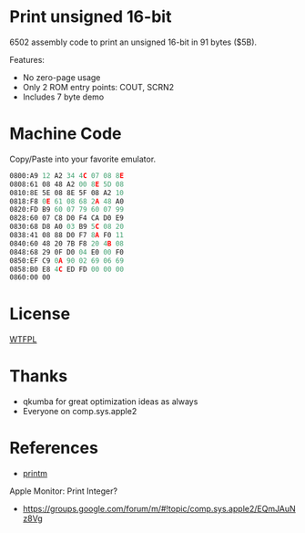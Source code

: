 # Print unsigned 16-bit

6502 assembly code to print an unsigned 16-bit in 91 bytes ($5B).

Features:

* No zero-page usage
* Only 2 ROM entry points: COUT, SCRN2
* Includes 7 byte demo

# Machine Code

Copy/Paste into your favorite emulator.

```asm
0800:A9 12 A2 34 4C 07 08 8E
0808:61 08 48 A2 00 8E 5D 08
0810:8E 5E 08 8E 5F 08 A2 10
0818:F8 0E 61 08 68 2A 48 A0
0820:FD B9 60 07 79 60 07 99
0828:60 07 C8 D0 F4 CA D0 E9
0830:68 D8 A0 03 B9 5C 08 20
0838:41 08 88 D0 F7 8A F0 11
0840:60 48 20 7B F8 20 4B 08
0848:68 29 0F D0 04 E0 00 F0
0850:EF C9 0A 90 02 69 06 69
0858:B0 E8 4C ED FD 00 00 00
0860:00 00
```


# License

[WTFPL](http://www.wtfpl.net/)


# Thanks

* qkumba for great optimization ideas as always
* Everyone on comp.sys.apple2


# References

* [printm](https://github.com/Michaelangel007/apple2_printm)

Apple Monitor: Print Integer?
* https://groups.google.com/forum/m/#!topic/comp.sys.apple2/EQmJAuNz8Vg 


